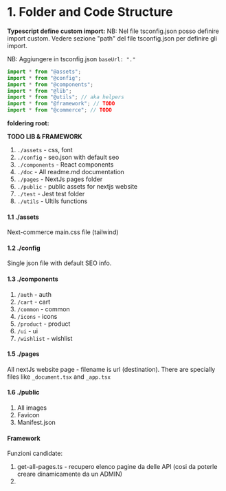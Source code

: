# 1. Folder and Code Structure

**Typescript define custom import:**
NB: Nel file tsconfig.json posso definire import custom.
Vedere sezione "path" del file tsconfig.json per definire gli import.

NB: Aggiungere in tsconfig.json `baseUrl: "."`

```ts
import * from "@assets";
import * from "@config";
import * from "@components";
import * from "@lib";
import * from "@utils"; // aka helpers
import * from "@framework"; // TODO
import * from "@commerce"; // TODO
```

**foldering root:**

**TODO LIB & FRAMEWORK**

1. `./assets` - css, font
2. `./config` - seo.json with default seo
3. `./components` - React components
4. `./doc` - All readme.md documentation
5. `./pages` - NextJs pages folder
6. `./public` - public assets for nextjs website
7. `./test` - Jest test folder
8. `./utils` - Ultils functions

#### 1.1 ./assets

Next-commerce main.css file (tailwind)

#### 1.2 ./config

Single json file with default SEO info.

#### 1.3 ./components

1. `/auth` - auth
2. `/cart` - cart
3. `/common` - common
4. `/icons` - icons
5. `/product` - product
6. `/ui` - ui
7. `/wishlist` - wishlist

#### 1.5 ./pages

All nextJs website page - filename is url (destination).
There are specially files like `_document.tsx` and `_app.tsx`

#### 1.6 ./public

1. All images
2. Favicon
3. Manifest.json

#### Framework

Funzioni candidate:

1. get-all-pages.ts - recupero elenco pagine da delle API (cosi da poterle creare dinamicamente da un ADMIN)
2. 